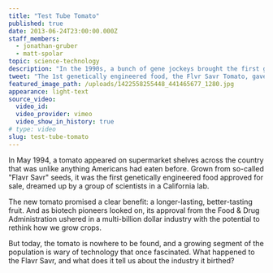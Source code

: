 ```yaml
---
title: "Test Tube Tomato"
published: true
date: 2013-06-24T23:00:00.000Z
staff_members:
  - jonathan-gruber
  - matt-spolar
topic: science-technology
description: "In the 1990s, a bunch of gene jockeys brought the first genetically engineered food to market. The business crashed but biotech science has flourished far beyond the produce aisle. "
tweet: "The 1st genetically engineered food, the Flvr Savr Tomato, gave rise to a very different industry:"
featured_image_path: /uploads/1422558255448_441465677_1280.jpg
appearance: light-text
source_video:
  video_id:
  video_provider: vimeo
  video_show_in_history: true
# type: video
slug: test-tube-tomato
---
```


In May 1994, a tomato appeared on supermarket shelves across the country that was unlike anything Americans had eaten before. Grown from so-called "Flavr Savr" seeds, it was the first genetically engineered food approved for sale, dreamed up by a group of scientists in a California lab.

The new tomato promised a clear benefit: a longer-lasting, better-tasting fruit. And as biotech pioneers looked on, its approval from the Food & Drug Administration ushered in a multi-billion dollar industry with the potential to rethink how we grow crops.

But today, the tomato is nowhere to be found, and a growing segment of the population is wary of technology that once fascinated. What happened to the Flavr Savr, and what does it tell us about the industry it birthed?

